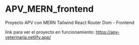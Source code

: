 # APV_MERN_frontend
Proyecto APV con MERN Tailwind React Router Dom - Frontend

link para ver el proyecto en funcionamiento: https://apv-veterinaria.netlify.app/
